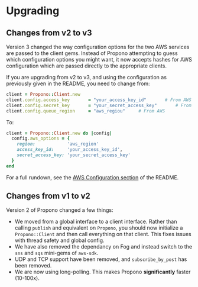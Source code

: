 # Upgrading

## Changes from v2 to v3

Version 3 changed the way configuration options for the two AWS services are
passed to the client gems. Instead of Propono attempting to guess which
configuration options you might want, it now accepts hashes for AWS
configuration which are passed directly to the appropriate clients.

If you are upgrading from v2 to v3, and using the configuration as previously
given in the README, you need to change from:

```ruby
client = Propono::Client.new
client.config.access_key       = "your_access_key_id"       # From AWS
client.config.secret_key       = "your_secret_access_key"       # From AWS
client.config.queue_region     = "aws_regiou"     # From AWS
```

To:

```ruby
client = Propono::Client.new do |config|
  config.aws_options = {
    region:            'aws_region'
    access_key_id:     'your_access_key_id',
    secret_access_key: 'your_secret_access_key'        
  }
end
```

For a full rundown, see the [AWS Configuration
section](../README.md#aws-configuration) of the README.


## Changes from v1 to v2

Version 2 of Propono changed a few things:
- We moved from a global interface to a client interface. Rather than calling
  `publish` and equivalent on `Propono`, you should now initialize a
  `Propono::Client` and then call everything on that client. This fixes issues
  with thread safety and global config.
- We have also removed the dependancy on Fog and instead switch to the `sns`
  and `sqs` mini-gems of `aws-sdk`.
- UDP and TCP support have been removed, and `subscribe_by_post` has been
  removed.
- We are now using long-polling. This makes Propono **significantly** faster
  (10-100x).

